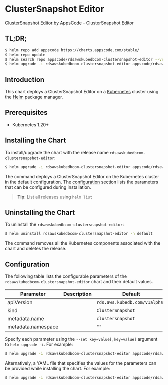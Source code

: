 # ClusterSnapshot Editor

[ClusterSnapshot Editor by AppsCode](https://appscode.com) - ClusterSnapshot Editor

## TL;DR;

```bash
$ helm repo add appscode https://charts.appscode.com/stable/
$ helm repo update
$ helm search repo appscode/rdsawskubedbcom-clustersnapshot-editor --version=v0.15.0
$ helm upgrade -i rdsawskubedbcom-clustersnapshot-editor appscode/rdsawskubedbcom-clustersnapshot-editor -n default --create-namespace --version=v0.15.0
```

## Introduction

This chart deploys a ClusterSnapshot Editor on a [Kubernetes](http://kubernetes.io) cluster using the [Helm](https://helm.sh) package manager.

## Prerequisites

- Kubernetes 1.20+

## Installing the Chart

To install/upgrade the chart with the release name `rdsawskubedbcom-clustersnapshot-editor`:

```bash
$ helm upgrade -i rdsawskubedbcom-clustersnapshot-editor appscode/rdsawskubedbcom-clustersnapshot-editor -n default --create-namespace --version=v0.15.0
```

The command deploys a ClusterSnapshot Editor on the Kubernetes cluster in the default configuration. The [configuration](#configuration) section lists the parameters that can be configured during installation.

> **Tip**: List all releases using `helm list`

## Uninstalling the Chart

To uninstall the `rdsawskubedbcom-clustersnapshot-editor`:

```bash
$ helm uninstall rdsawskubedbcom-clustersnapshot-editor -n default
```

The command removes all the Kubernetes components associated with the chart and deletes the release.

## Configuration

The following table lists the configurable parameters of the `rdsawskubedbcom-clustersnapshot-editor` chart and their default values.

|     Parameter      | Description |                 Default                  |
|--------------------|-------------|------------------------------------------|
| apiVersion         |             | <code>rds.aws.kubedb.com/v1alpha1</code> |
| kind               |             | <code>ClusterSnapshot</code>             |
| metadata.name      |             | <code>clustersnapshot</code>             |
| metadata.namespace |             | <code>""</code>                          |


Specify each parameter using the `--set key=value[,key=value]` argument to `helm upgrade -i`. For example:

```bash
$ helm upgrade -i rdsawskubedbcom-clustersnapshot-editor appscode/rdsawskubedbcom-clustersnapshot-editor -n default --create-namespace --version=v0.15.0 --set apiVersion=rds.aws.kubedb.com/v1alpha1
```

Alternatively, a YAML file that specifies the values for the parameters can be provided while
installing the chart. For example:

```bash
$ helm upgrade -i rdsawskubedbcom-clustersnapshot-editor appscode/rdsawskubedbcom-clustersnapshot-editor -n default --create-namespace --version=v0.15.0 --values values.yaml
```
